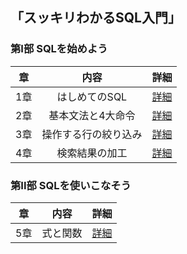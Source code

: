 ## 「スッキリわかるSQL入門」

### 第I部 SQLを始めよう
|章|内容|詳細|
|:--:|:--:|:--:|
|1章|はしめてのSQL|[詳細](https://github.com/kaneda05/practice-SQL/blob/main/chr1/chr1.md)|
|2章|基本文法と4大命令|[詳細](https://github.com/kaneda05/practice-SQL/blob/main/chr2/chr2.md)|
|3章|操作する行の絞り込み|[詳細](https://github.com/kaneda05/practice-SQL/blob/main/chr3/chr3.md)|
|4章|検索結果の加工|[詳細](https://github.com/kaneda05/practice-SQL/blob/main/chr4/chr4.md)|

### 第II部 SQLを使いこなそう
|章|内容|詳細|
|:--:|:--:|:--:|
|5章|式と関数|[詳細](https://github.com/kaneda05/practice-SQL/blob/main/chr5/chr5.md)|